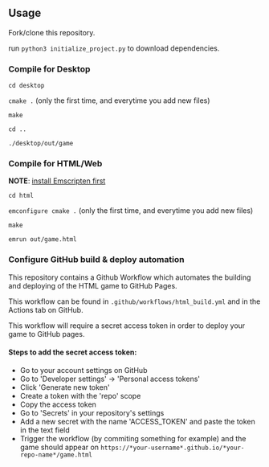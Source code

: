 
## Usage

Fork/clone this repository.

run `python3 initialize_project.py` to download dependencies.

### Compile for Desktop

`cd desktop`

`cmake .` (only the first time, and everytime you add new files)

`make`

`cd ..`

`./desktop/out/game`


### Compile for HTML/Web

**NOTE**: [install Emscripten first](https://emscripten.org/docs/getting_started/downloads.html)

`cd html`

`emconfigure cmake .` (only the first time, and everytime you add new files)

`make`

`emrun out/game.html`

### Configure GitHub build & deploy automation

This repository contains a Github Workflow which automates the building and deploying of the HTML game to GitHub Pages.

This workflow can be found in `.github/workflows/html_build.yml` and in the Actions tab on GitHub.

This workflow will require a secret access token in order to deploy your game to GitHub pages.

#### Steps to add the secret access token:

- Go to your account settings on GitHub
- Go to 'Developer settings' -> 'Personal access tokens'
- Click 'Generate new token'
- Create a token with the 'repo' scope
- Copy the access token
- Go to 'Secrets' in your repository's settings
- Add a new secret with the name 'ACCESS_TOKEN' and paste the token in the text field
- Trigger the workflow (by commiting something for example) and the game should appear on `https://*your-username*.github.io/*your-repo-name*/game.html`


